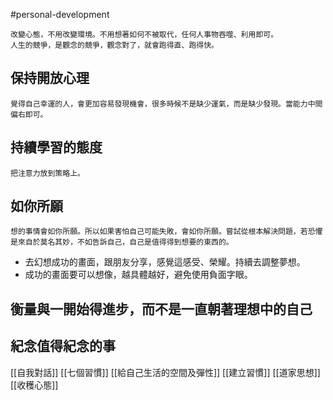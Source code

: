 #personal-development

	改變心態，不用改變環境。不用想著如何不被取代，任何人事物吞噬、利用即可。
	人生的競爭，是觀念的競爭，觀念對了，就會跑得直、跑得快。

## 保持開放心理
	覺得自己幸運的人，會更加容易發現機會，很多時候不是缺少運氣，而是缺少發現。當能力中間偏右即可。

## 持續學習的態度
	把注意力放到策略上。

## 如你所願
	想的事情會如你所願。所以如果害怕自己可能失敗，會如你所願。嘗試從根本解決問題，若恐懼是來自於莫名其妙，不如告訴自己，自己是值得得到想要的東西的。
- 去幻想成功的畫面，跟朋友分享，感覺這感受、榮耀。持續去調整夢想。
- 成功的畫面要可以想像，越具體越好，避免使用負面字眼。

## 衡量與一開始得進步，而不是一直朝著理想中的自己

## 紀念值得紀念的事

[[自我對話]]
[[七個習慣]]
[[給自己生活的空間及彈性]]
[[建立習慣]]
[[道家思想]]
[[收穫心態]]